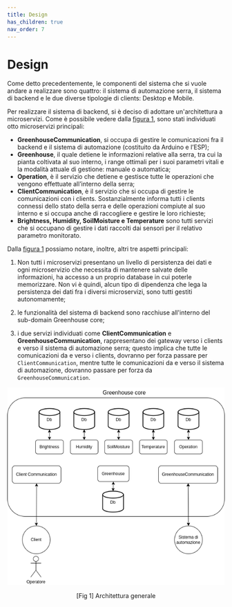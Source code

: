 ```yaml
---
title: Design
has_children: true
nav_order: 7
---
```


# Design

Come detto precedentemente, le componenti del sistema che si vuole andare a realizzare sono quattro: il sistema di automazione serra, il sistema di backend e le due diverse tipologie di clients: Desktop e Mobile.

Per realizzare il sistema di backend, si è deciso di adottare un'architettura a microservizi. Come è possibile vedere dalla <a href="#fig1">figura 1</a>, sono stati individuati otto microservizi principali:

- **GreenhouseCommunication**, si occupa di gestire le comunicazioni fra il backend e il sistema di automazione (costituito da Arduino e l’ESP);
- **Greenhouse**, il quale detiene le informazioni relative alla serra, tra cui la pianta coltivata al suo interno, i range ottimali per i suoi parametri vitali e la modalità attuale di gestione: manuale o automatica;
- **Operation**, è il servizio che detiene e gestisce tutte le operazioni che vengono effettuate all’interno della serra;
- **ClientCommunication**, è il servizio che si occupa di gestire le comunicazioni con i clients. Sostanzialmente informa tutti i clients connessi dello stato della serra e delle operazioni compiute al suo interno e si occupa anche di raccogliere e gestire le loro richieste;
- **Brightness, Humidity, SoilMoisture e Temperature** sono tutti servizi che si occupano di gestire i dati raccolti dai sensori per il relativo parametro monitorato.

Dalla <a href="#fig1">figura 1</a> possiamo notare, inoltre, altri tre aspetti principali:

1. Non tutti i microservizi presentano un livello di persistenza dei dati e ogni microservizio che necessita di mantenere salvate delle informazioni, ha accesso a un proprio database in cui poterle memorizzare. Non vi è quindi, alcun tipo di dipendenza che lega la persistenza dei dati fra i diversi microservizi, sono tutti gestiti autonomamente;

2. le funzionalità del sistema di backend sono racchiuse all'interno del sub-domain Greenhouse core;

3. i due servizi individuati come **ClientCommunication** e **GreenhouseCommunication**, rappresentano dei gateway verso i clients e verso il sistema di automazione serra; questo implica che tutte le comunicazioni da e verso i clients, dovranno per forza passare per `ClientCommunication`, mentre tutte le comunicazioni da e verso il sistema di automazione, dovranno passare per forza da `GreenhouseCommunication`. 

<div align="center">
<img src="img/architettura.png" alt="architettura generale" id="fig1">
 <p align="center">[Fig 1] Architettura generale</p>
</div>